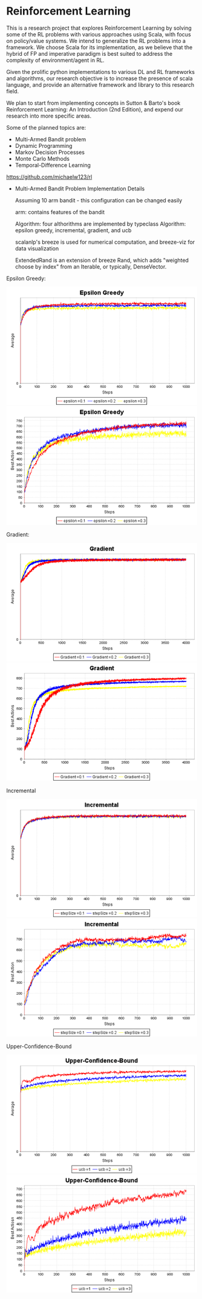 # Reinforcement Learning
This is a research project that explores Reinforcement Learning by solving some of the RL problems with various approaches using Scala, with focus on policy/value systems. We intend to generalize the RL problems into a framework. We choose Scala for its implementation, as we believe that the hybrid of FP and imperative paradigm is best suited to address the complexity of environment/agent in RL.

Given the prolific python implementations to various DL and RL frameworks and algorithms, our research objective is to increase the presence of scala language, and provide an alternative framework and library to this research field.

We plan to start from implementing concepts in Sutton & Barto's book Reinforcement Learning: An Introduction (2nd Edition), and expend our research into more specific areas.


Some of the planned topics are:
* Multi-Armed Bandit problem
* Dynamic Programming 
* Markov Decision Processes
* Monte Carlo Methods
* Temporal-Difference Learning


https://github.com/michaelw123/rl

* Multi-Armed Bandit Problem Implementation Details


  Assuming 10 arm bandit - this configuration can be changed easily
  
  arm: contains features of the bandit
  
  Algorithm: four althorithms are implemented by typeclass Algorithm: epsilon greedy, incremental, gradient, and ucb
  
  scalanlp's breeze is used for numerical computation, and breeze-viz for data visualization
  
  ExtendedRand is an extension of breeze Rand, which adds "weighted choose by index" from an Iterable, or typically, DenseVector.


Epsilon Greedy:

![Alt text](Reinforcement.Learning/epsilon_greedy_average.png?raw=true "Epsilon Greedy average")
![Alt text](Reinforcement.Learning/epsilon_greedy_best_action.png?raw=true "Epsilon Greedy best action")

Gradient:

![Alt text](Reinforcement.Learning/gradient_average.png?raw=true "Gradient average")
![Alt text](Reinforcement.Learning/gradient_best_action.png?raw=true "Gradient best action")

Incremental

![Alt text](Reinforcement.Learning/incremental_average.png?raw=true "Incremental average")
![Alt text](Reinforcement.Learning/incremental_best_action.png?raw=true "Incremental best action")

Upper-Confidence-Bound

![Alt text](Reinforcement.Learning/ucb_average.png?raw=true "UCB average")
![Alt text](Reinforcement.Learning/ucb_best_action.png?raw=true "UCB best action")


